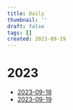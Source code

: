```yaml
---
title: Daily
thumbnail: ''
draft: false
tags: []
created: 2023-09-19
---
```


# 2023

* [2023-09-18](2023-09-18.md)
* [2023-09-19](2023-09-19.md)
